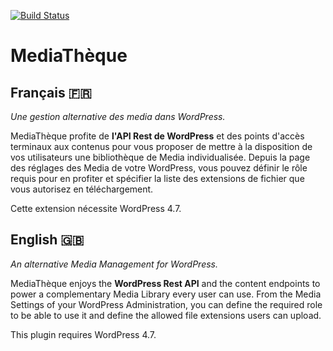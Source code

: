 [![Build Status](https://travis-ci.org/imath/mediatheque.svg?branch=master)](https://travis-ci.org/imath/mediatheque)

# MediaThèque

## Français 🇫🇷
*Une gestion alternative des media dans WordPress.*

MediaThèque profite de **l'API Rest de WordPress** et des points d'accès terminaux aux contenus pour vous proposer de mettre à la disposition de vos utilisateurs une bibliothèque de Media individualisée. Depuis la page des réglages des Media de votre WordPress, vous pouvez définir le rôle requis pour en profiter et spécifier la liste des extensions de fichier que vous autorisez en téléchargement.

Cette extension nécessite WordPress 4.7.


## English 🇬🇧
*An alternative Media Management for WordPress.*

MediaThèque enjoys the **WordPress Rest API** and the content endpoints to power a complementary Media Library every user can use. From the Media Settings of your WordPress Administration, you can define the required role to be able to use it and define the allowed file extensions users can upload.

This plugin requires WordPress 4.7.
